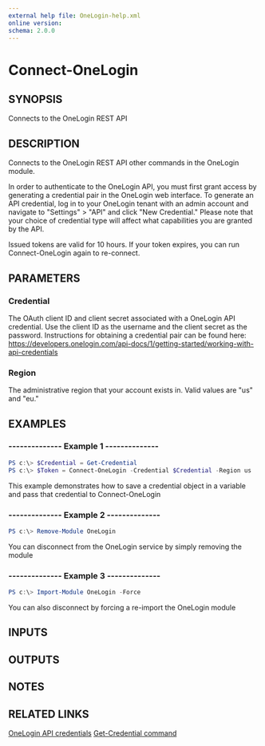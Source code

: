 ```yaml
---
external help file: OneLogin-help.xml
online version: 
schema: 2.0.0
---
```


# Connect-OneLogin

## SYNOPSIS
Connects to the OneLogin REST API

## DESCRIPTION
Connects to the OneLogin REST API other commands in the OneLogin module.

In order to authenticate to the OneLogin API, you must first grant access by generating a credential pair in the OneLogin web interface. To generate an API credential, log in to your OneLogin tenant with an admin account and navigate to "Settings" > "API" and click "New Credential." Please note that your choice of credential type will affect what capabilities you are granted by the API.

Issued tokens are valid for 10 hours. If your token expires, you can run Connect-OneLogin again to re-connect.

## PARAMETERS
### Credential
The OAuth client ID and client secret associated with a OneLogin API credential. Use the client ID as the username and the client secret as the password. Instructions for obtaining a credential pair can be found here: https://developers.onelogin.com/api-docs/1/getting-started/working-with-api-credentials

### Region
The administrative region that your account exists in. Valid values are "us" and "eu."

## EXAMPLES
### --------------  Example 1  --------------

```powershell
PS c:\> $Credential = Get-Credential
PS c:\> $Token = Connect-OneLogin -Credential $Credential -Region us
```
This example demonstrates how to save a credential object in a variable and pass that credential to Connect-OneLogin

### --------------  Example 2  --------------

```powershell
PS c:\> Remove-Module OneLogin
```
You can disconnect from the OneLogin service by simply removing the module

### --------------  Example 3  --------------

```powershell
PS c:\> Import-Module OneLogin -Force
```
You can also disconnect by forcing a re-import the OneLogin module

## INPUTS

## OUTPUTS

## NOTES

## RELATED LINKS
[OneLogin API credentials](https://developers.onelogin.com/api-docs/1/getting-started/working-with-api-credentials)
[Get-Credential command](https://msdn.microsoft.com/en-us/powershell/reference/5.1/microsoft.powershell.security/get-credential)
